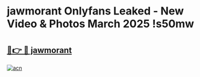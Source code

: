 # jawmorant Onlyfans Leaked - New Video & Photos March 2025 !s50mw

# <h2><a href="https://4q38zj.iuczelnia.edu.pl?title=jawmorant&ref=s50mw">🔗👉 🔴 jawmorant</a></h2>

[![acn](https://github.com/user-attachments/assets/0f9c940e-d8b0-45ae-aac7-cd30a18b3e1c)](https://4q38zj.iuczelnia.edu.pl?title=jawmorant&ref=s50mw)

